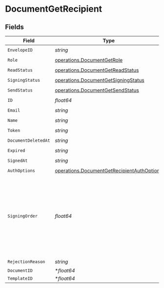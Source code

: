 # DocumentGetRecipient


## Fields

| Field                                                                                                               | Type                                                                                                                | Required                                                                                                            | Description                                                                                                         |
| ------------------------------------------------------------------------------------------------------------------- | ------------------------------------------------------------------------------------------------------------------- | ------------------------------------------------------------------------------------------------------------------- | ------------------------------------------------------------------------------------------------------------------- |
| `EnvelopeID`                                                                                                        | *string*                                                                                                            | :heavy_check_mark:                                                                                                  | N/A                                                                                                                 |
| `Role`                                                                                                              | [operations.DocumentGetRole](../../models/operations/documentgetrole.md)                                            | :heavy_check_mark:                                                                                                  | N/A                                                                                                                 |
| `ReadStatus`                                                                                                        | [operations.DocumentGetReadStatus](../../models/operations/documentgetreadstatus.md)                                | :heavy_check_mark:                                                                                                  | N/A                                                                                                                 |
| `SigningStatus`                                                                                                     | [operations.DocumentGetSigningStatus](../../models/operations/documentgetsigningstatus.md)                          | :heavy_check_mark:                                                                                                  | N/A                                                                                                                 |
| `SendStatus`                                                                                                        | [operations.DocumentGetSendStatus](../../models/operations/documentgetsendstatus.md)                                | :heavy_check_mark:                                                                                                  | N/A                                                                                                                 |
| `ID`                                                                                                                | *float64*                                                                                                           | :heavy_check_mark:                                                                                                  | N/A                                                                                                                 |
| `Email`                                                                                                             | *string*                                                                                                            | :heavy_check_mark:                                                                                                  | N/A                                                                                                                 |
| `Name`                                                                                                              | *string*                                                                                                            | :heavy_check_mark:                                                                                                  | N/A                                                                                                                 |
| `Token`                                                                                                             | *string*                                                                                                            | :heavy_check_mark:                                                                                                  | N/A                                                                                                                 |
| `DocumentDeletedAt`                                                                                                 | *string*                                                                                                            | :heavy_check_mark:                                                                                                  | N/A                                                                                                                 |
| `Expired`                                                                                                           | *string*                                                                                                            | :heavy_check_mark:                                                                                                  | N/A                                                                                                                 |
| `SignedAt`                                                                                                          | *string*                                                                                                            | :heavy_check_mark:                                                                                                  | N/A                                                                                                                 |
| `AuthOptions`                                                                                                       | [operations.DocumentGetRecipientAuthOptions](../../models/operations/documentgetrecipientauthoptions.md)            | :heavy_check_mark:                                                                                                  | N/A                                                                                                                 |
| `SigningOrder`                                                                                                      | *float64*                                                                                                           | :heavy_check_mark:                                                                                                  | The order in which the recipient should sign the document. Only works if the document is set to sequential signing. |
| `RejectionReason`                                                                                                   | *string*                                                                                                            | :heavy_check_mark:                                                                                                  | N/A                                                                                                                 |
| `DocumentID`                                                                                                        | **float64*                                                                                                          | :heavy_minus_sign:                                                                                                  | N/A                                                                                                                 |
| `TemplateID`                                                                                                        | **float64*                                                                                                          | :heavy_minus_sign:                                                                                                  | N/A                                                                                                                 |